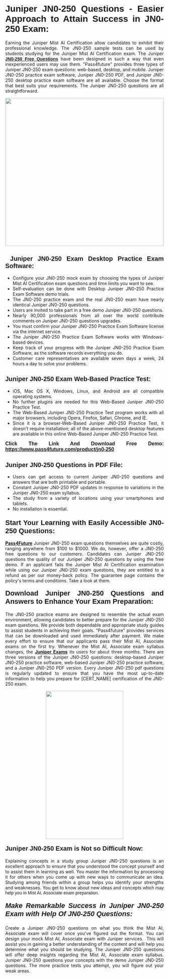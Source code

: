 <h1 style="text-align: justify;"><span style="font-family:Tahoma,Geneva,sans-serif;"><strong>Juniper JN0-250 Questions - Easier Approach to Attain Success in JN0-250 Exam:</strong></span></h1>

<p style="text-align: justify;">Earning the Juniper Mist AI Certification allow candidates to exhibit their professional knowledge. The JN0-250 sample tests can be used by students studying for the Juniper Mist AI Certification exam. The Juniper <a href="https://www.pass4future.com/questions/juniper/jn0-250" target="_blank"><span style="font-family:Tahoma,Geneva,sans-serif;"><strong>JN0-250 Free Questions</strong></span></a> have been designed in such a way that even inexperienced users may use them. "Pass4future" provides three types of Juniper JN0-250 exam questions: web-based, desktop, and mobile. Juniper JN0-250 practice exam software, Juniper JN0-250 PDF, and Juniper JN0-250 desktop practice exam software are all available. Choose the format that best suits your requirements. The Juniper JN0-250 questions are all straightforward.</p>

<p style="text-align: justify;"><a href="https://www.pass4future.com/product/jn0-250" target="_blank"><img alt="" src="https://lh3.googleusercontent.com/pw/AM-JKLU5_aushiRQbaoUdVonD_1om6esFnUm_j21jdeI1V3aesz_ETcO2Y8QVj0ZamD1vJ__MzXKNoh3XzzrDTXgudBuMwEatvdphNwcixeZDIncATvFdVanIchOfqVuIJHbWkG03KYMH2pwXnb7WaAnvI3g=w1366-h490-no?authuser=0" style="width: 100%; height: 470px;" /></a></p>

<h2 style="text-align: justify;"><strong><span style="font-family:Tahoma,Geneva,sans-serif;"><span style="font-size:20px;"> Juniper JN0-250 Exam Desktop Practice Exam Software:</span></span></strong></h2>

<ul>
	<li style="text-align: justify;">Configure your JN0-250 mock exam by choosing the types of Juniper Mist AI Certification exam questions and time limits you want to see.</li>
	<li style="text-align: justify;">Self-evaluation can be done with Desktop Juniper JN0-250 Practice Exam Software demo trials.</li>
	<li style="text-align: justify;">The JN0-250 practice exam and the real JN0-250 exam have nearly identical Juniper JN0-250 questions.</li>
	<li style="text-align: justify;">Users are invited to take part in a free demo Juniper JN0-250 questions.</li>
	<li style="text-align: justify;">Nearly 90,000 professionals from all over the world contribute comments on Juniper JN0-250 questions upgrades.</li>
	<li style="text-align: justify;">You must confirm your Juniper JN0-250 Practice Exam Software license via the internet service.</li>
	<li style="text-align: justify;">The Juniper JN0-250 Practice Exam Software works with Windows-based devices.</li>
	<li style="text-align: justify;">Keep track of your progress with the Juniper JN0-250 Practice Exam Software, as the software records everything you do.</li>
	<li style="text-align: justify;">Customer care representatives are available seven days a week, 24 hours a day to solve your problems.</li>
</ul>

<h2 style="text-align: justify;"><span style="font-family:Tahoma,Geneva,sans-serif;"><strong><span style="font-size:20px;">Juniper JN0-250 Exam Web-Based Practice Test:</span></strong></span></h2>

<ul>
	<li style="text-align: justify;">iOS, Mac OS X, Windows, Linux, and Android are all compatible operating systems.</li>
	<li style="text-align: justify;">No further plugins are needed for this Web-Based Juniper JN0-250 Practice Test.</li>
	<li style="text-align: justify;">The Web-Based Juniper JN0-250 Practice Test program works with all major browsers, including Opera, Firefox, Safari, Chrome, and IE.</li>
	<li style="text-align: justify;">Since it is a browser-Web-Based Juniper JN0-250 Practice Test, it doesn't require installation; all of the above-mentioned desktop features are available in this online Web-Based Juniper JN0-250 Practice Test.</li>
</ul>

<p style="text-align: justify;"><span style="font-family:Tahoma,Geneva,sans-serif;"><span style="font-size:16px;"><strong>Click The Link And Download Free Demo:</strong></span></span> <a href="https://www.pass4future.com/product/jn0-250" target="_blank"><span style="font-family:Tahoma,Geneva,sans-serif;"><span style="font-size:16px;"><strong>https://www.pass4future.com/product/jn0-250</strong></span></span></a></p>

<h2 style="text-align: justify;"><strong><span style="font-family:Tahoma,Geneva,sans-serif;"><span style="font-size:20px;">Juniper JN0-250 Questions in PDF File:</span></span></strong></h2>

<ul>
	<li style="text-align: justify;">Users can get access to current Juniper JN0-250 questions and answers that are both printable and portable.</li>
	<li style="text-align: justify;">Constant Juniper JN0-250 PDF updates in response to variations in the Juniper JN0-250 exam syllabus.</li>
	<li style="text-align: justify;">The study from a variety of locations using your smartphones and tablets.</li>
	<li style="text-align: justify;">No installation is essential.</li>
</ul>

<h3 style="text-align: justify;"><span style="font-family:Tahoma,Geneva,sans-serif;"><strong><span style="font-size:22px;">Start Your Learning with Easily Accessible JN0-250 Questions:</span></strong></span></h3>

<p style="text-align: justify;"><strong><a href="https://www.pass4future.com/" target="_blank">Pass4Future</a></strong> Juniper JN0-250 exam questions themselves are quite costly, ranging anywhere from $100 to $1000. We do, however, offer a JN0-250 free questions to our customers. Candidates can Juniper JN0-250 questions the quality of our Juniper JN0-250 questions by using the free demo. If an applicant fails the Juniper Mist AI Certification examination while using our Juniper JN0-250 exam questions, they are entitled to a refund as per our money-back policy. The guarantee page contains the policy's terms and conditions. Take a look at them.</p>

<h4 style="text-align: justify;"><strong><span style="font-family:Tahoma,Geneva,sans-serif;"><span style="font-size:22px;">Download Juniper JN0-250 Questions and Answers to Enhance Your Exam Preparation:</span></span></strong></h4>

<p style="text-align: justify;">The JN0-250 practice exams are designed to resemble the actual exam environment, allowing candidates to better prepare for the Juniper JN0-250 exam questions. We provide both dependable and appropriate study guides to assist students in achieving their goals. “Pass4future” provides services that can be downloaded and used immediately after payment. We make every effort to ensure that our applicants pass their Mist AI, Associate exams on the first try. Whenever the Mist AI, Associate exam syllabus changes, the <strong><a href="https://www.pass4future.com/juniper" target="_blank">Juniper Exams</a></strong> its users for about three months. There are three versions of the Juniper JN0-250 questions: desktop-based Juniper JN0-250 practice software, web-based Juniper JN0-250 practice software, and a Juniper JN0-250 PDF version. Every Juniper JN0-250 pdf questions is regularly updated to ensure that you have the most up-to-date information to help you prepare for [CERT_NAME] certification of the JN0-250 exam.</p>

<p style="text-align: center;"><a href="https://www.pass4future.com/product/jn0-250" target="_blank"><img alt="" src="https://lh3.googleusercontent.com/pw/AM-JKLV3yUm3jiqqIo1xIsj1VJ_UeysYexQY-pRYO0rIFl3vg11QZioN-gzffpw2AfKqFynWuvoXOreWrWS0swpr4xmOSWfwII2jvatteuqrfxiWGFBSHPiZUCoi33jqeymK5dmu-0enyX6tayRCAMHw05jv=s617-no?authuser=0" style="width: 70%; height: 470px;" /></a></p>

<h4 style="text-align: justify;"><strong><span style="font-family:Tahoma,Geneva,sans-serif;"><span style="font-size:20px;">Juniper JN0-250 Exam is Not so Difficult Now:</span></span></strong></h4>

<p style="text-align: justify;">Explaining concepts in a study group Juniper JN0-250 questions is an excellent approach to ensure that you understood the concept yourself and to assist them in learning as well. You master the information by processing it for others when you come up with new ways to communicate an idea. Studying among friends within a group helps you identify your strengths and weaknesses. You get to know about new ideas and concepts <span style="font-family:Tahoma,Geneva,sans-serif;">which may help you in Mist AI, Associate exam preparation.</span></p>

<h5 style="text-align: justify;"><span style="font-family:Tahoma,Geneva,sans-serif;"><span style="font-size:22px;"><strong>Make Remarkable Success in Juniper JN0-250 Exam with Help Of JN0-250 Questions:</strong></span></span></h5>

<p style="text-align: justify;">Create a Juniper JN0-250 questions on what you think the Mist AI, Associate exam will cover once you've figured out the format. You can design your mock Mist AI, Associate exam with Juniper services.  This will assist you in gaining a better understanding of the content and will help you determine what you should be studying. The Juniper JN0-250 questions will offer deep insights regarding the Mist AI, Associate exam syllabus. Juniper JN0-250 questions your concepts with the demo Juniper JN0-250 questions. The more practice tests you attempt, you will figure out your weak areas.</p>

